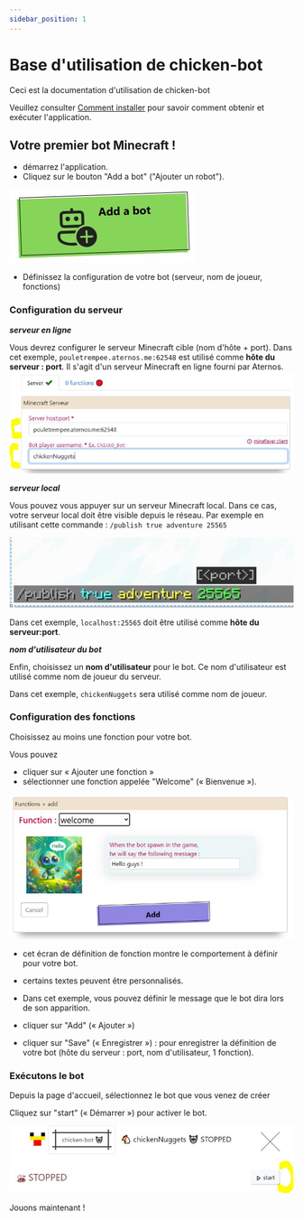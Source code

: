 ```yaml
---
sidebar_position: 1
---
```


# Base d'utilisation de chicken-bot

Ceci est la documentation d'utilisation de chicken-bot

Veuillez consulter [Comment installer](../setup) pour savoir comment obtenir et exécuter l'application.

## Votre premier bot Minecraft !

* démarrez l'application.
* Cliquez sur le bouton "Add a bot" ("Ajouter un robot").

![add_a_bot.JPG](..%2F..%2F..%2F..%2F..%2Fdata%2Fv1_0%2Fadd_a_bot.JPG)

* Définissez la configuration de votre bot (serveur, nom de joueur, fonctions)

### Configuration du serveur

***serveur en ligne***

Vous devrez configurer le serveur Minecraft cible (nom d'hôte + port). Dans cet exemple, `pouletrempee.aternos.me:62548` est utilisé comme **hôte du serveur : port**. Il s'agit d'un serveur Minecraft en ligne fourni par Aternos.
![configServer.JPG](..%2F..%2F..%2F..%2F..%2Fdata%2Fv1_0%2FconfigServer.JPG)

***serveur local***

Vous pouvez vous appuyer sur un serveur Minecraft local. Dans ce cas, votre serveur local doit être visible depuis le réseau. Par exemple en utilisant cette commande :
`/publish true adventure 25565`

![minecraft_command_publish.jpg](..%2F..%2F..%2F..%2F..%2Fdata%2Fminecraft%2Fminecraft_command_publish.jpg)

Dans cet exemple, `localhost:25565` doit être utilisé comme **hôte du serveur:port**.

***nom d'utilisateur du bot***

Enfin, choisissez un **nom d'utilisateur** pour le bot. Ce nom d'utilisateur est utilisé comme nom de joueur du serveur.

Dans cet exemple, `chickenNuggets` sera utilisé comme nom de joueur.

### Configuration des fonctions

Choisissez au moins une fonction pour votre bot.

Vous pouvez
- cliquer sur « Ajouter une fonction »
- sélectionner une fonction appelée "Welcome" (« Bienvenue »).

![add_function_welcome.JPG](..%2F..%2F..%2F..%2F..%2Fdata%2Fv1_0%2Fadd_function_welcome.JPG)

- cet écran de définition de fonction montre le comportement à définir pour votre bot.
- certains textes peuvent être personnalisés.
- Dans cet exemple, vous pouvez définir le message que le bot dira lors de son apparition.

- cliquer sur "Add" (« Ajouter »)
- cliquer sur "Save" (« Enregistrer ») : pour enregistrer la définition de votre bot (hôte du serveur : port, nom d'utilisateur, 1 fonction).

### Exécutons le bot

Depuis la page d'accueil, sélectionnez le bot que vous venez de créer

Cliquez sur "start" (« Démarrer ») pour activer le bot.

![start_bot.JPG](..%2F..%2F..%2F..%2F..%2Fdata%2Fv1_0%2Fstart_bot.JPG)

Jouons maintenant !